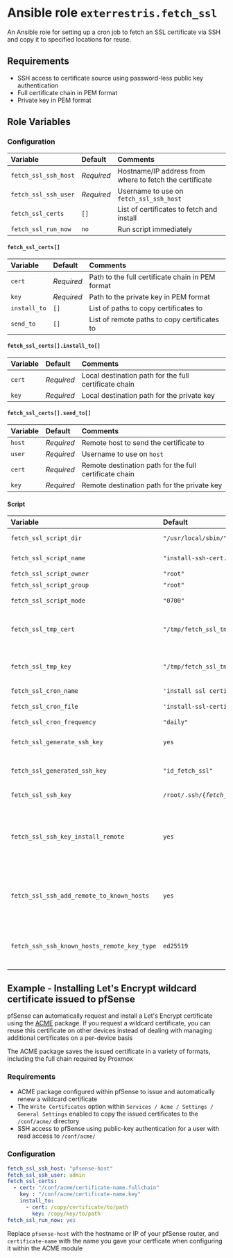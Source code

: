 # Ansible role `exterrestris.fetch_ssl`

An Ansible role for setting up a cron job to fetch an SSL certificate via SSH and copy it to specified locations for reuse.

## Requirements

- SSH access to certificate source using password-less public key authentication
- Full certificate chain in PEM format
- Private key in PEM format
## Role Variables

### Configuration
| Variable | Default | Comments |
| :--- | :--- | :--- |
| `fetch_ssl_ssh_host` | *Required* | Hostname/IP address from where to fetch the certificate |
| `fetch_ssl_ssh_user` | *Required* | Username to use on `fetch_ssl_ssh_host` |
| `fetch_ssl_certs` | `[]` | List of certificates to fetch and install |
| `fetch_ssl_run_now` | `no` | Run script immediately |

#### `fetch_ssl_certs[]`
| Variable | Default | Comments |
| :--- | :--- | :--- |
| `cert` | *Required* | Path to the full certificate chain in PEM format |
| `key` | *Required* | Path to the private key in PEM format |
| `install_to` | `[]` | List of paths to copy certificates to |
| `send_to` | `[]` | List of remote paths to copy certificates to |

#### `fetch_ssl_certs[].install_to[]`
| Variable | Default | Comments |
| :--- | :--- | :--- |
| `cert` | *Required* | Local destination path for the full certificate chain |
| `key` | *Required* | Local destination path for the private key |

#### `fetch_ssl_certs[].send_to[]`
| Variable | Default | Comments |
| :--- | :--- | :--- |
| `host` | *Required* | Remote host to send the certificate to |
| `user` | *Required* | Username to use on `host` |
| `cert` | *Required* | Remote destination path for the full certificate chain |
| `key` | *Required* | Remote destination path for the private key |

#### Script

| Variable | Default | Comments |
| :--- | :--- | :--- |
| `fetch_ssl_script_dir` | `"/usr/local/sbin/"` | Install script into directory |
| `fetch_ssl_script_name` | `"install-ssh-cert.sh"` | File name for script |
| `fetch_ssl_script_owner` | `"root"` | Owner for script |
| `fetch_ssl_script_group` | `"root"` | Group for script |
| `fetch_ssl_script_mode` | `"0700"` | Mode/permissions for script |
| `fetch_ssl_tmp_cert` | `"/tmp/fetch_ssl_tmp_cert"` | Temp file for certificate chain. Will be reused for each certificate |
| `fetch_ssl_tmp_key` | `"/tmp/fetch_ssl_tmp_key"` | Temp file for private key. Will be reused for each private key |
| `fetch_ssl_cron_name` | `'install ssl certificate'` | Name of cron job |
| `fetch_ssl_cron_file` | `'install-ssl-certificate'` | Filename for cron job |
| `fetch_ssl_cron_frequency` | `"daily"` | Cron frequency |
| `fetch_ssl_generate_ssh_key` | `yes` | Generate an SSH key for script to use | 
| `fetch_ssl_generated_ssh_key` | `"id_fetch_ssl"` | Name of generated SSH key | 
| `fetch_ssl_ssh_key` | `/root/.ssh/{`*`fetch_ssl_generated_ssh_key`*`\|id_rsa}` | Path to SSH key for script to use |
| `fetch_ssl_ssh_key_install_remote` | `yes` | Install specified SSH key on remote hosts. Requires remote hosts to be defined in inventory |
| `fetch_ssl_ssh_add_remote_to_known_hosts` | `yes` | Add remote hosts to known_hosts. Requires remote hosts to be defined in inventory |
| `fetch_ssh_ssh_known_hosts_remote_key_type` | `ed25519` | Key type to add to known_hosts. Acceptable values are `ed25519`, `ecdsa` and `rsa` |

## Example - Installing Let's Encrypt wildcard certificate issued to pfSense

pfSense can automatically request and install a Let's Encrypt certificate using the [ACME](https://docs.netgate.com/pfsense/en/latest/packages/acme/index.html) package. If you request a wildcard certificate, you can reuse this certificate on other devices instead of dealing with managing additional certificates on a per-device basis

The ACME package saves the issued certificate in a variety of formats, including the full chain required by Proxmox

### Requirements

- ACME package configured within pfSense to issue and automatically renew a wildcard certificate
- The `Write Certificates` option within `Services / Acme / Settings / General Settings` enabled to copy the issued certificates to the `/conf/acme/` directory
- SSH access to pfSense using public-key authentication for a user with read access to `/conf/acme/`

### Configuration

```Yaml
fetch_ssl_ssh_host: "pfsense-host"
fetch_ssl_ssh_user: admin
fetch_ssl_certs:
  - cert: "/conf/acme/certificate-name.fullchain"
    key : "/conf/acme/certificate-name.key"
    install_to:
      - cert: /copy/certificate/to/path
        key: /copy/key/to/path
fetch_ssl_run_now: yes
```

Replace `pfsense-host` with the hostname or IP of your pfSense router, and `certificate-name` with the name you gave your certficate when configuring it within the ACME module